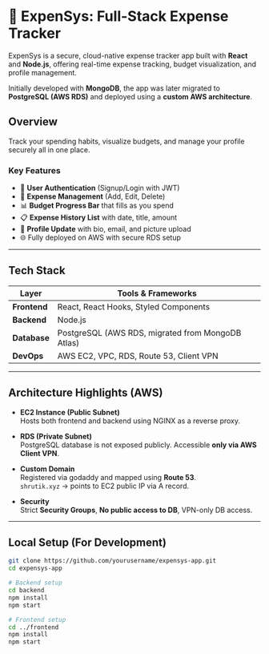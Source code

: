 # 💸 ExpenSys: Full-Stack Expense Tracker

ExpenSys is a secure, cloud-native expense tracker app built with **React** and **Node.js**, offering real-time expense tracking, budget visualization, and profile management.

Initially developed with **MongoDB**, the app was later migrated to **PostgreSQL (AWS RDS)** and deployed using a **custom AWS architecture**.

## Overview

Track your spending habits, visualize budgets, and manage your profile securely all in one place.

### Key Features
- 🔐 **User Authentication** (Signup/Login with JWT)
- 💸 **Expense Management** (Add, Edit, Delete)
- 📊 **Budget Progress Bar** that fills as you spend
- 📋 **Expense History List** with date, title, amount
- 👤 **Profile Update** with bio, email, and picture upload
- 🌐 Fully deployed on AWS with secure RDS setup

---

## Tech Stack

| Layer         |  Tools & Frameworks                                     |
|---------------|---------------------------------------------------------|
| **Frontend**  |  React, React Hooks, Styled Components                  |
| **Backend**   |  Node.js                                                |
| **Database**  |  PostgreSQL (AWS RDS, migrated from MongoDB Atlas)      |
| **DevOps**    |  AWS EC2, VPC, RDS, Route 53, Client VPN                |

---

## Architecture Highlights (AWS)

- **EC2 Instance (Public Subnet)**  
  Hosts both frontend and backend using NGINX as a reverse proxy.
  
- **RDS (Private Subnet)**  
  PostgreSQL database is not exposed publicly. Accessible **only via AWS Client VPN**.

- **Custom Domain**  
  Registered via godaddy and mapped using **Route 53**.  
  `shrutik.xyz` → points to EC2 public IP via A record.

- **Security**  
  Strict **Security Groups**, **No public access to DB**, VPN-only DB access.

---

## Local Setup (For Development)

```bash
git clone https://github.com/yourusername/expensys-app.git
cd expensys-app

# Backend setup
cd backend
npm install
npm start

# Frontend setup
cd ../frontend
npm install
npm start
